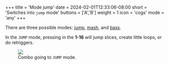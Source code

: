 +++
title = 'Mode jump'
date = 2024-02-01T12:33:06-08:00
short = 'Switches into <code>jump</code> mode'
buttons = ['A','B']
weight = 1
icon = 'cogs'
mode = 'any'
+++




There are three possible modes: [jump](#jump-mode), [mash](#mash-mode), and [bass](#bass-mode). 

In the `JUMP` mode, pressing in the **1-16** will jump slices, create little loops, or do retriggers.


<figure class="imgcombo">
<img loading="lazy" src="/img/mode_jump.png">
<figcaption>Combo going to <code>JUMP</code> mode.</figcaption>
</figure>
